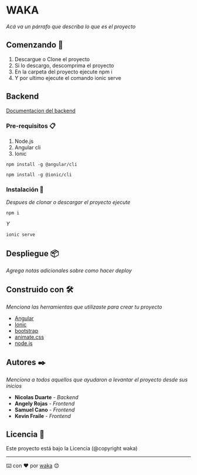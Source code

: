 # WAKA

_Acá va un párrafo que describa lo que es el proyecto_

## Comenzando 🚀

1. Descargue o Clone el proyecto
2. Si lo descargo, descomprima el proyecto
3. En la carpeta del proyecto ejecute npm i
4. Y por ultimo ejecute el comando ionic serve

## Backend
[Documentacion del backend](https://documenter.getpostman.com/view/19653538/UVkmQcek#d9e07961-1fbb-4aa9-bb66-7cddddb00bdd)



### Pre-requisitos 📋

1. Node.js
2. Angular cli
3. Ionic
```
npm install -g @angular/cli
```

```
npm install -g @ionic/cli
```

### Instalación 🔧

_Despues de clonar o descargar el proyecto ejecute_

```
npm i
```

_Y_

```
ionic serve
```


## Despliegue 📦

_Agrega notas adicionales sobre como hacer deploy_

## Construido con 🛠️

_Menciona las herramientas que utilizaste para crear tu proyecto_

* [Angular](https://angular.io/)
* [Ionic](https://ionicframework.com/)
* [bootstrap](https://getbootstrap.com/)
* [animate.css](https://animate.style/)
* [node.js](https://nodejs.org/es/)

## Autores ✒️

_Menciona a todos aquellos que ayudaron a levantar el proyecto desde sus inicios_

* **Nicolas Duarte** - *Backend*
* **Angely Rojas** - *Frontend*
* **Samuel Cano** - *Frontend*
* **Kevin Fraile** - *Frontend*



## Licencia 📄

Este proyecto está bajo la Licencia (@copyright waka)


---
⌨️ con ❤️ por [waka](https://github.com/waka2022) 😊

